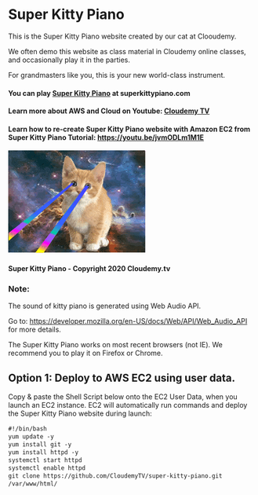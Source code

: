 # Super Kitty Piano

This is the Super Kitty Piano website created by our cat at Clooudemy. 

We often demo this website as class material in Cloudemy online classes, and occasionally play it in the parties.

For grandmasters like you, this is your new world-class instrument. 


#### You can play [Super Kitty Piano](http://superkittypiano.com) at superkittypiano.com


#### Learn more about AWS and Cloud on Youtube: [Cloudemy TV](https://www.youtube.com/channel/UCdXmWoEclT5ukHG2qF7N2Dg)


#### Learn how to re-create Super Kitty Piano website with Amazon EC2 from Super Kitty Piano Tutorial: https://youtu.be/jvmODLm1M1E


![Super Kitty](/images/super-kitty.gif)


#### Super Kitty Piano - Copyright 2020 Cloudemy.tv



### Note:

The sound of kitty piano is generated using Web Audio API.

Go to: https://developer.mozilla.org/en-US/docs/Web/API/Web_Audio_API for more details.

The Super Kitty Piano works on most recent browsers (not IE). We recommend you to play it on Firefox or Chrome.



## Option 1: Deploy to AWS EC2 using user data.

Copy & paste the Shell Script below onto the EC2 User Data, when you launch an EC2 instance. EC2 will automatically run commands and deploy the Super Kitty Piano website during launch:

    #!/bin/bash
    yum update -y
    yum install git -y
    yum install httpd -y
    systemctl start httpd
    systemctl enable httpd
    git clone https://github.com/CloudemyTV/super-kitty-piano.git /var/www/html/
    
